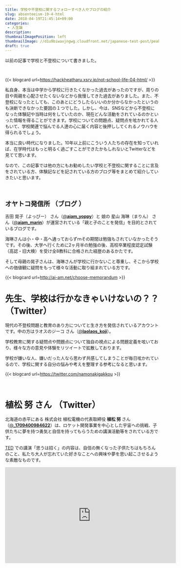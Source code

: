 ```yaml
---
title: 学校や不登校に関するフォローすべき人やブログの紹介
slug: absenteeism-19-4-html
date: 2018-04-19T21:45:14+09:00
categories: 
 - 人生論
description: 
thumbnailImagePosition: left
thumbnailImage: //d1u9biwaxjngwg.cloudfront.net/japanese-test-post/peak-140.jpg
draft: true
---
```

<!--more-->

以前の記事で学校と不登校について書きました。

&nbsp;

{{< blogcard url=https://hackheatharu.xsrv.jp/not-school-life-04-html/ >}}
&nbsp;

私自身、本当は中学から学校に行きたくなかった過去があったのですが、周りの目や両親を心配させたくないなどから我慢してきた過去がありました。また、不登校になったとしても、このあとにどうしたらいいのか分からなかったというのも決断できなかった要因の１つでした。しかし、今は、SNSなどから不登校になった体験記や当時は何をしていたのか、現在どんな活動をされているのかといった情報を得ることができます。学校についての問題点、疑問点を呟かれてる人もいて、学校関連で悩んでる人達の心に届く内容と後押ししてくれるノウハウを得られるでしょう。

本当に良い時代になりました。10年以上前にこういう人たちの存在を知っていれば、在学時代はもっと明るく過ごすことができたかもしれないとTwitterなどを見てて思います。

なので、この記事では他の方にもお勧めしたい学校と不登校に関することに言及をされている方、体験記などを記されている方のブログ等をまとめて紹介していきたいと思います。

&nbsp;
<h2><strong>オヤトコ発信所 （</strong><strong>ブログ </strong><strong>）
</strong></h2>
吉田 晃子（よっぴー） さん（<a class="ProfileHeaderCard-screennameLink u-linkComplex js-nav" href="https://twitter.com/aiam_yoppy" target="_blank" rel="noopener"><span class="username u-dir" dir="ltr">@<b class="u-linkComplex-target">aiam_yoppy</b></span></a>）と 娘の 星山 海琳（まりん） さん（<a class="ProfileHeaderCard-screennameLink u-linkComplex js-nav" href="https://twitter.com/aiam_marin"><span class="username u-dir" dir="ltr">@<b class="u-linkComplex-target">aiam_marin</b></span></a>）が運営されている「親と子のことを発信」を目的とされているブログです。

海琳さんは小・中・高へ通っておらずｍその期間は勉強もされていなかったそうです。その後、大学へ行くために2ヶ月半の勉強の後、高校卒業程度認定試験（高認・旧大検）を受け全8教科に合格された経歴のあるかたです。

そして母親の晃子さんは、海琳さんが学校に行かないこと尊重し、そこから学校への価値観に疑問をもって様々な活動に取り組まれている方です。

{{< blogcard url=http://ai-am.net/choose-memorandum >}}
&nbsp;
<h1 class="ProfileHeaderCard-name">先生、学校は行かなきゃいけないの？？ （Twitter）</h1>
<p class="ProfileHeaderCard-name">現代の不登校問題と教育のあり方についてと生き方を発信されているアカウントです。中の方はラオスのジーコ さん（<a class="ProfileHeaderCard-screennameLink u-linkComplex js-nav" href="https://twitter.com/laolaos_koji"><span class="username u-dir" dir="ltr">@<b class="u-linkComplex-target">laolaos_koji</b></span></a>）。</p>
学校教育に関する疑問点や問題点について独自の視点による問題定義を呟いており、様々な方の意見や体験をリツイートで拡散しております。

学校が嫌いな人、嫌いだった人なら思わず共感してしまうことが毎日呟かれているので、学校に関する自分の悩みや考えを整理する参考になると思います。

{{< blogcard url=https://twitter.com/namonakigakkou >}}
&nbsp;

&nbsp;
<h1 class="ProfileHeaderCard-name">植松 努 さん （Twitter）</h1>
北海道の赤平にある 株式会社 植松電機の代表取締役 <strong>植松 努</strong> さん（<a class="ProfileCardMini-screennameLink u-linkComplex js-nav u-dir" dir="ltr" href="https://twitter.com/_1709400984622"><span class="username u-dir" dir="ltr">@<b class="u-linkComplex-target">_1709400984622</b></span></a>）は、ロケット開発事業を中心とした宇宙への挑戦、子供たちに夢を持つ勇気と自信を持ってもらうための講演活動等をされている方です。

<a href="https://www.ted.com/talks?sort=popular&amp;language=ja" target="_blank" rel="noopener">TED</a> での講演「思うは招く」の内容は、自信の無くなった子供たちはもちろんのこと、私たち大人が忘れていた好きなことへの興味や夢を思い起こさせるような素敵なものです。

<iframe src="https://www.youtube.com/embed/gBumdOWWMhY?rel=0&amp;controls=0" width="560" height="315" frameborder="0" allowfullscreen="allowfullscreen"></iframe>
